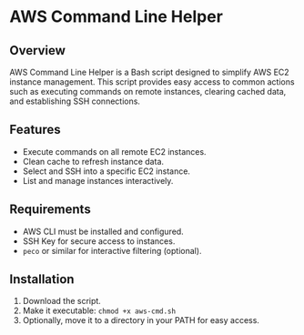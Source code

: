 # AWS Command Line Helper

## Overview
AWS Command Line Helper is a Bash script designed to simplify AWS EC2 instance management. This script provides easy access to common actions such as executing commands on remote instances, clearing cached data, and establishing SSH connections.

## Features
- Execute commands on all remote EC2 instances.
- Clean cache to refresh instance data.
- Select and SSH into a specific EC2 instance.
- List and manage instances interactively.

## Requirements
- AWS CLI must be installed and configured.
- SSH Key for secure access to instances.
- `peco` or similar for interactive filtering (optional).

## Installation
1. Download the script.
2. Make it executable: `chmod +x aws-cmd.sh`
3. Optionally, move it to a directory in your PATH for easy access.
